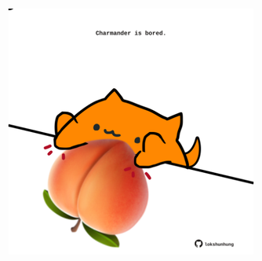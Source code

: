 <!-- built at 06/03/2024, 21:00:50 UTC -->
<p align="center">
  <img width="500" height="500" src="./ReadmeImage.svg">
</p>
